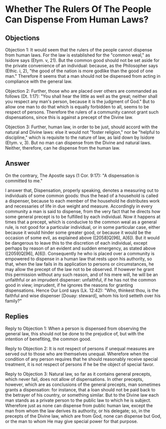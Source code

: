 # Whether The Rulers Of The People Can Dispense From Human Laws?

## Objections

Objection 1: It would seem that the rulers of the people cannot dispense from human laws. For the law is established for the "common weal," as Isidore says (Etym. v, 21). But the common good should not be set aside for the private convenience of an individual: because, as the Philosopher says (Ethic. i, 2), "the good of the nation is more godlike than the good of one man." Therefore it seems that a man should not be dispensed from acting in compliance with the general law.

Objection 2: Further, those who are placed over others are commanded as follows (Dt. 1:17): "You shall hear the little as well as the great; neither shall you respect any man's person, because it is the judgment of God." But to allow one man to do that which is equally forbidden to all, seems to be respect of persons. Therefore the rulers of a community cannot grant such dispensations, since this is against a precept of the Divine law.

Objection 3: Further, human law, in order to be just, should accord with the natural and Divine laws: else it would not "foster religion," nor be "helpful to discipline," which is requisite to the nature of law, as laid down by Isidore (Etym. v, 3). But no man can dispense from the Divine and natural laws. Neither, therefore, can he dispense from the human law.

## Answer

On the contrary, The Apostle says (1 Cor. 9:17): "A dispensation is committed to me."

I answer that, Dispensation, properly speaking, denotes a measuring out to individuals of some common goods: thus the head of a household is called a dispenser, because to each member of the household he distributes work and necessaries of life in due weight and measure. Accordingly in every community a man is said to dispense, from the very fact that he directs how some general precept is to be fulfilled by each individual. Now it happens at times that a precept, which is conducive to the common weal as a general rule, is not good for a particular individual, or in some particular case, either because it would hinder some greater good, or because it would be the occasion of some evil, as explained above ([2058]Q[96], A[6]). But it would be dangerous to leave this to the discretion of each individual, except perhaps by reason of an evident and sudden emergency, as stated above ([2059]Q[96], A[6]). Consequently he who is placed over a community is empowered to dispense in a human law that rests upon his authority, so that, when the law fails in its application to persons or circumstances, he may allow the precept of the law not to be observed. If however he grant this permission without any such reason, and of his mere will, he will be an unfaithful or an imprudent dispenser: unfaithful, if he has not the common good in view; imprudent, if he ignores the reasons for granting dispensations. Hence Our Lord says (Lk. 12:42): "Who, thinkest thou, is the faithful and wise dispenser [Douay: steward], whom his lord setteth over his family?"

## Replies

Reply to Objection 1: When a person is dispensed from observing the general law, this should not be done to the prejudice of, but with the intention of benefiting, the common good.

Reply to Objection 2: It is not respect of persons if unequal measures are served out to those who are themselves unequal. Wherefore when the condition of any person requires that he should reasonably receive special treatment, it is not respect of persons if he be the object of special favor.

Reply to Objection 3: Natural law, so far as it contains general precepts, which never fail, does not allow of dispensations. In other precepts, however, which are as conclusions of the general precepts, man sometimes grants a dispensation: for instance, that a loan should not be paid back to the betrayer of his country, or something similar. But to the Divine law each man stands as a private person to the public law to which he is subject. Wherefore just as none can dispense from public human law, except the man from whom the law derives its authority, or his delegate; so, in the precepts of the Divine law, which are from God, none can dispense but God, or the man to whom He may give special power for that purpose.